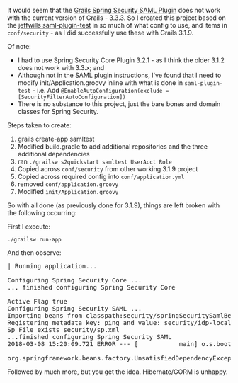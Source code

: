 It would seem that the [Grails Spring Security SAML
Plugin](https://github.com/jeffwils/grails-spring-security-saml) does not work with the current
version of Grails - 3.3.3. So I created this project based on the [jeffwills
saml-plugin-test](https://github.com/jeffwils/saml-plugin-test) in so much of what config to use,
and items in `conf/security` -  as I did successfully use these with Grails 3.1.9.

Of note:

* I had to use Spring Security Core Plugin 3.2.1 - as I think the older 3.1.2 does not work with
  3.3.x; and
* Although not in the SAML plugin instructions, I've found that I need to modify init/Application.groovy inline
  with what is done in `saml-plugin-test` - i.e. Add `@EnableAutoConfiguration(exclude =
  [SecurityFilterAutoConfiguration])`
* There is no substance to this project, just the bare bones and domain classes for Spring Security.

Steps taken to create:

1. grails create-app samltest
2. Modified build.gradle to add additional repositories and the three additional dependencies
3. ran `./grailsw s2quickstart samltest UserAcct Role`
4. Copied across `conf/security` from other working 3.1.9 project
5. Copied across required config into `conf/application.yml`
6. removed `conf/application.groovy`
7. Modified `init/Application.groovy`

So with all done (as previously done for 3.1.9), things are left broken with the following occurring:

First I execute:

    ./grailsw run-app

And then observe:

<pre>
| Running application...

Configuring Spring Security Core ...
... finished configuring Spring Security Core

Active Flag true
Configuring Spring Security SAML ...
Importing beans from classpath:security/springSecuritySamlBeans.xml...
Registering metadata key: ping and value: security/idp-local.xml
Sp File exists security/sp.xml
...finished configuring Spring Security SAML
2018-03-08 15:20:09.721 ERROR --- [           main] o.s.boot.SpringApplication               : Application startup failed

org.springframework.beans.factory.UnsatisfiedDependencyException: Error creating bean with name 'methodValidationPostProcessor' defined in class path resource [org/springframework/boot/autoconfigure/validation/ValidationAutoConfiguration.class]: Unsatisfied dependency expressed through method 'methodValidationPostProcessor' parameter 0; nested exception is org.springframework.beans.factory.BeanCreationException: Error creating bean with name 'hibernateDatastoreServiceRegistry': Cannot resolve reference to bean 'hibernateDatastore' while setting constructor argument; nested exception is org.springframework.beans.factory.BeanCreationException: Error creating bean with name 'hibernateDatastore': Bean instantiation via constructor failed; nested exception is org.springframework.beans.BeanInstantiationException: Failed to instantiate [org.grails.orm.hibernate.HibernateDatastore]: Constructor threw exception; nested exception is java.lang.NullPointerException
</pre>

Followed by much more, but you get the idea. Hibernate/GORM is unhappy.
